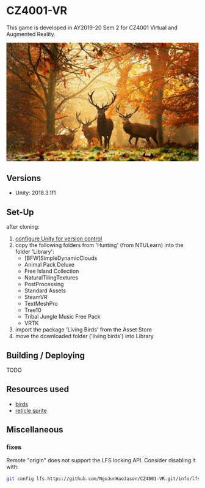 # CZ4001-VR

This game is developed in AY2019-20 Sem 2 for CZ4001 Virtual and Augmented Reality.

![hunting wallpaper](Hunting/Assets/Wallpaper/Deer-Hunting-Wallpapers.jpg)

## Versions

- Unity: 2018.3.1f1

## Set-Up

after cloning:

1. [configure Unity for version control](https://thoughtbot.com/blog/how-to-git-with-unity)
2. copy the following folders from 'Hunting' (from NTULearn) into the folder 'Library':
    - [BFW]SimpleDynamicClouds
    - Animal Pack Deluxe
    - Free Island Collection
    - NaturalTilingTextures
    - PostProcessing
    - Standard Assets
    - SteamVR
    - TextMeshPro
    - Tree10
    - Tribal Jungle Music Free Pack
    - VRTK
3. import the package 'Living Birds' from the Asset Store
4. move the downloaded folder ('living birds') into Library

## Building / Deploying

TODO

## Resources used

- [birds](https://assetstore.unity.com/packages/3d/characters/animals/living-birds-15649)
- [reticle sprite](https://www.hiclipart.com/free-transparent-background-png-clipart-mryvr)

## Miscellaneous

### fixes

Remote "origin" does not support the LFS locking API. Consider disabling it with:

```bash
git config lfs.https://github.com/NgoJunHaoJason/CZ4001-VR.git/info/lfs.locksverify false
```
